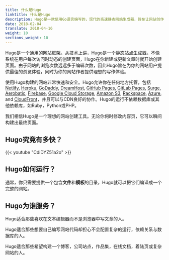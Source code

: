 ```yaml
---
title: 什么是Hugo
linktitle: 什么是Hugo
description: Hugo是一款使用Go语言编写的，现代的高速静态网站生成器，旨在让网站创作变得更加有趣。
date: 2018-02-04
translate: 2018-04-16
weight: 10
sections_weight: 10
---
```


Hugo是一个通用的网站框架。从技术上讲，Hugo是一个[静态站点生成器](../../about/benefits/)。不像系统在用户每次访问时动态的创建页面，Hugo在你新建或更新文章时就开始创建页面。由于网站的浏览次数远远多于编辑次数，因此Hugo旨在为你的网站用户提供最佳的浏览体验，同时为你的网站作者提供理想的写作体验。

使用Hugo构建的网站非常快速和安全。Hugo允许你在任何地方托管，包括[Netlify][], [Heroku][], [GoDaddy][], [DreamHost][], [GitHub Pages][], [GitLab Pages][], [Surge][], [Aerobatic][], [Firebase][], [Google Cloud Storage][], [Amazon S3][], [Rackspace][], [Azure][], and [CloudFront][]，并且可以与CDN良好的协作。Hugo的运行不依赖数据库或其他依赖库，如Ruby，Python或PHP。

我们相信Hugo是一个理想的网站创建工具。无论你何时修改内容页，它可以瞬间构建出最终页面。

## Hugo究竟有多快？

{{< youtube "CdiDYZ51a2o" >}}

## Hugo如何运行？

通常，你只需要提供一个包含**文件**和**模板**的目录，Hugo就可以把它们编译成一个完整的网站。

## Hugo为谁服务？

Hugo适合那些喜欢在文本编辑器而不是浏览器中写文章的人。

Hugo适合那些想要自己编写网站代码却担心不会配置复杂的运行，依赖关系与数据库的人。

Hugo适合那些希望构建一个博客，公司站点，作品集，在线文档，着陆页或复杂网站的人。

[@spf13]: https://twitter.com/@spf13
[Aerobatic]: https://www.aerobatic.com/
[Amazon S3]: http://aws.amazon.com/s3/
[Azure]: https://blogs.msdn.microsoft.com/acoat/2016/01/28/publish-a-static-web-site-using-azure-web-apps/
[CloudFront]: http://aws.amazon.com/cloudfront/ "Amazon CloudFront"
[contributing to it]: https://github.com/gohugoio/hugo
[DreamHost]: http://www.dreamhost.com/
[Firebase]: https://firebase.google.com/docs/hosting/ "Firebase static hosting"
[GitHub Pages]: https://pages.github.com/
[GitLab Pages]: https://about.gitlab.com/features/pages/
[Go language]: https://golang.org/
[GoDaddy]: https://www.godaddy.com/ "Godaddy.com Hosting"
[Google Cloud Storage]: http://cloud.google.com/storage/
[Heroku]: https://www.heroku.com/
[Jekyll]: http://jekyllrb.com/
[Jekyll]: https://jekyllrb.com/
[Middleman]: https://middlemanapp.com/
[Middleman]: https://middlemanapp.com/
[Nanoc]: http://nanoc.ws/
[Nanoc]: https://nanoc.ws/
[Netlify]: https://netlify.com
[rackspace]: https://www.rackspace.com/cloud/files
[Rackspace]: https://www.rackspace.com/cloud/files
[static site generator]: ../../about/benefits/
[Surge]: https://surge.sh

